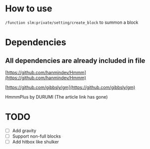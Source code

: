 # How to use
`/function slm:private/setting/create_block` to summon a block

# Dependencies
## All dependencies are already included in file

[https://github.com/hanmindev/Hmmm](https://github.com/hanmindev/Hmmm)

[https://github.com/gibbsly/gm](https://github.com/gibbsly/gm)

HmmmPlus by DURUMI (The article link has gone)

# TODO
- [ ] Add gravity
- [ ] Support non-full blocks
- [ ] Add hitbox like shulker
